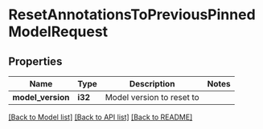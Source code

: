# ResetAnnotationsToPreviousPinnedModelRequest

## Properties

Name | Type | Description | Notes
------------ | ------------- | ------------- | -------------
**model_version** | **i32** | Model version to reset to | 

[[Back to Model list]](../README.md#documentation-for-models) [[Back to API list]](../README.md#documentation-for-api-endpoints) [[Back to README]](../README.md)


